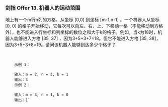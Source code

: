 ### 剑指 Offer 13. 机器人的运动范围


地上有一个m行n列的方格，从坐标 [0,0] 到坐标 [m-1,n-1] 。一个机器人从坐标 [0, 0] 的格子开始移动，它每次可以向左、右、上、下移动一格（不能移动到方格外），也不能进入行坐标和列坐标的数位之和大于k的格子。例如，当k为18时，机器人能够进入方格 [35, 37] ，因为3+5+3+7=18。但它不能进入方格 [35, 38]，因为3+5+3+8=19。请问该机器人能够到达多少个格子？

 
```
    示例 1：
    
    输入：m = 2, n = 3, k = 1
    输出：3
    示例 2：
    
    输入：m = 3, n = 1, k = 0
    输出：1`

```
